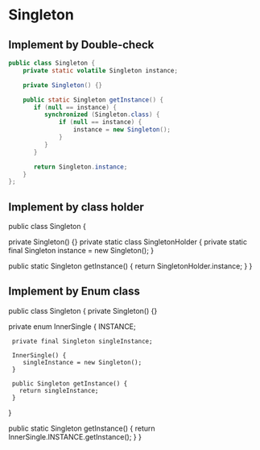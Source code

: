 # Singleton

## Implement by Double-check

```Java
public class Singleton {
    private static volatile Singleton instance;

    private Singleton() {}

    public static Singleton getInstance() {
       if (null == instance) {
          synchronized (Singleton.class) {
              if (null == instance) {
                  instance = new Singleton();
              }
          }
       }

       return Singleton.instance;
    }
};
```


## Implement by class holder

public class Singleton {

   private Singleton() {}
   private static class SingletonHolder {
      private static final Singleton instance = new Singleton();
   }

   public static Singleton getInstance() {
     return SingletonHolder.instance;
   }
}

## Implement by Enum class

public class Singleton {
  private Singleton() {}

  private enum InnerSingle {
     INSTANCE;

     private final Singleton singleInstance;

     InnerSingle() {
        singleInstance = new Singleton();
     }

     public Singleton getInstance() {
       return singleInstance;
     }
  }

  public static Singleton getInstance() {
      return InnerSingle.INSTANCE.getInstance();
  }
}
